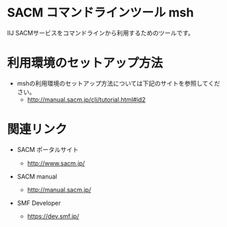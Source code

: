 # SACM コマンドラインツール msh

IIJ SACMサービスをコマンドラインから利用するためのツールです。


# 利用環境のセットアップ方法
  * mshの利用環境のセットアップ方法については下記のサイトを参照してください。
    * http://manual.sacm.jp/cli/tutorial.html#id2


# 関連リンク

* SACM ポータルサイト
  * http://www.sacm.jp/

* SACM manual
  * http://manual.sacm.jp/

* SMF Developer
  * https://dev.smf.jp/
